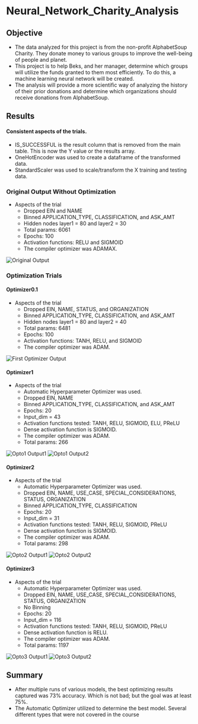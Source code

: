 # Neural_Network_Charity_Analysis

## Objective
* The data analyzed for this project is from the non-profit AlphabetSoup Charity. They donate money to various groups to improve the well-being of people and planet.
* This project is to help Beks, and her manager, determine which groups will utilize the funds granted to them most efficiently. To do this, a machine learning neural network will be created.
* The analysis will provide a more scientific way of analyzing the history of their prior donations and determine which organizations should receive donations from AlphabetSoup.

## Results

#### Consistent aspects of the trials.
* IS_SUCCESSFUL is the result column that is removed from the main table. This is now the Y value or the results array.
* OneHotEncoder was used to create a dataframe of the transformed data.
* StandardScaler was used to scale/transform the X training and testing data.

### Original Output Without Optimization
* Aspects of the trial
	* Dropped EIN and NAME
	* Binned APPLICATION_TYPE, CLASSIFICATION, and ASK_AMT
	* Hidden nodes layer1 = 80 and layer2 = 30
	* Total params: 6061
	* Epochs: 100
	* Activation functions: RELU and SIGMOID 
	* The compiler optimizer was ADAMAX.

![Original Output](                 Starting_Output.png)

### Optimization Trials

#### Optimizer0.1

* Aspects of the trial
	* Dropped EIN, NAME, STATUS, and ORGANIZATION
	* Binned APPLICATION_TYPE, CLASSIFICATION, and ASK_AMT
	* Hidden nodes layer1 = 80 and layer2 = 40
	* Total params: 6481
	* Epochs: 100
	* Activation functions: TANH, RELU, and SIGMOID 
	* The compiler optimizer was ADAM.

![First Optimizer Output](                 Optimizer0.1.png)

#### Optimizer1

* Aspects of the trial
	* Automatic Hyperparameter Optimizer was used.
	* Dropped EIN, NAME
	* Binned APPLICATION_TYPE, CLASSIFICATION, and ASK_AMT
	* Epochs: 20
	* Input_dim = 43
	* Activation functions tested: TANH, RELU, SIGMOID, ELU, PReLU 
	* Dense activation function is SIGMOID.
	* The compiler optimizer was ADAM.
	* Total params: 266

![Opto1 Output1](                 Optimizer1Results1.png)
![Opto1 Output2](                 Optimizer1Results2.png)


#### Optimizer2

* Aspects of the trial
	* Automatic Hyperparameter Optimizer was used.
	* Dropped EIN, NAME, USE_CASE, SPECIAL_CONSIDERATIONS, STATUS, ORGANIZATION
	* Binned APPLICATION_TYPE, CLASSIFICATION
	* Epochs: 20
	* Input_dim = 31
	* Activation functions tested: TANH, RELU, SIGMOID, PReLU 
	* Dense activation function is SIGMOID.
	* The compiler optimizer was ADAM.
	* Total params: 298

![Opto2 Output1](                 Optimizer2Results1.png)
![Opto2 Output2](                 Optimizer2Results2.png)


#### Optimizer3

* Aspects of the trial
	* Automatic Hyperparameter Optimizer was used.
	* Dropped EIN, NAME, USE_CASE, SPECIAL_CONSIDERATIONS, STATUS, ORGANIZATION
	* No Binning
	* Epochs: 20
	* Input_dim = 116
	* Activation functions tested: TANH, RELU, SIGMOID, PReLU 
	* Dense activation function is RELU.
	* The compiler optimizer was ADAM.
	* Total params: 1197

![Opto3 Output1](                 Optimizer3Results1.png)
![Opto3 Output2](                 Optimizer3Results2.png)



## Summary
* After multiple runs of various models, the best optimizing results captured was 73% accuracy. Which is not bad; but the goal was at least 75%.
* The Automatic Optimizer utilized to determine the best model. Several different types that were not covered in the course
